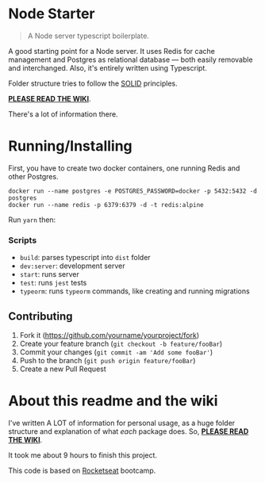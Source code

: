 # Node Starter

> A Node server typescript boilerplate.

A good starting point for a Node server. It uses Redis for cache management and Postgres as relational database — both easily removable and interchanged. Also, it's entirely written using Typescript.

Folder structure tries to follow the [SOLID](https://khalilstemmler.com/articles/solid-principles/solid-typescript/) principles.

[**PLEASE READ THE WIKI**](https://github.com/angelod1as/node_starter/wiki).

There's a lot of information there.

# Running/Installing

First, you have to create two docker containers, one running Redis and other Postgres.

```
docker run --name postgres -e POSTGRES_PASSWORD=docker -p 5432:5432 -d postgres
docker run --name redis -p 6379:6379 -d -t redis:alpine
```

Run `yarn` then:

### Scripts

- `build`: parses typescript into `dist` folder
- `dev:server`: development server
- `start`: runs server
- `test`: runs `jest` tests
- `typeorm`: runs `typeorm` commands, like creating and running migrations

## Contributing

1. Fork it (<https://github.com/yourname/yourproject/fork>)
2. Create your feature branch (`git checkout -b feature/fooBar`)
3. Commit your changes (`git commit -am 'Add some fooBar'`)
4. Push to the branch (`git push origin feature/fooBar`)
5. Create a new Pull Request

[wiki]: https://github.com/angelod1as/node_starter/wiki

# About this readme and the wiki

I've written A LOT of information for personal usage, as a huge folder structure and explanation of what *each* package does. So, [**PLEASE READ THE WIKI**](https://github.com/angelod1as/node_starter/wiki).

It took me about 9 hours to finish this project.

This code is based on [Rocketseat](https://rocketseat.com.br/) bootcamp.

